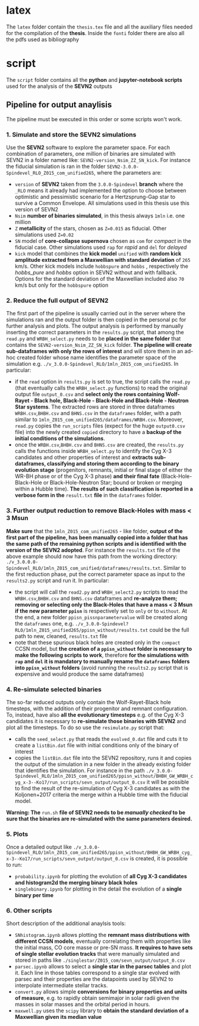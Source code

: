 # latex
The `latex` folder contain the `thesis.tex` file and all the auxiliary files needed for the compilation of the **thesis**. Inside the `fonti` folder there are also all the pdfs used as bibliography

# script
The `script` folder contains all the **python** and **jupyter-notebook scripts** used for the analysis of the **SEVN2** outputs





## Pipeline for output anaylisis
The pipeline must be executed in this order or some scripts won't work.


### 1. Simulate and store the SEVN2 simulations

Use the **SEVN2** software to explore the parameter space. For each combination of parameters, one million of binaries are simulated with SEVN2 in a folder named like: `SEVN2-version_Nsim_ZZ_SN_kick`. For instance the fiducial simulation is ran in the folder `SEVN2-3.0.0-Spindevel_RLO_Z015_com_unified265`, where the parameters are:
  - `version` of **SEVN2** taken from the `3.0.0-Spindevel` **branch** where the `_RLO` means it already had implemented the option to choose between optimistic and pessimistic scenario for a Hertzsprung-Gap star to survive a Common Envelope. All simulations used in this thesis use this version of SEVN2
  - `Nsim` **number of binaries simulated**, in this thesis always `1mln` i.e. one million
  - `Z` **metallicity** of the stars, chosen as `Z=0.015` as fiducial. Other simulations used `Z=0.02`
  - `SN` model of **core-collapse supernova** chosen as `com` for *compact* in the fiducial case. Other simulations used `rap` for *rapid* and `del` for *delayed*
  - `kick` model that combines the **kick model** `unified` with **random kick amplitude extracted from a Maxwellian with standard deviation** of `265` km/s. Other kick models include `hobbspure` and `hobbs` , respectively the *hobbs_pure* and *hobbs* option in SEVN2 without and with fallback. Options for the standard deviation of the Maxwellian included also `70` km/s but only for the `hobbspure` option


### 2. Reduce the full output of SEVN2

The first part of the pipeline is usually carried out in the server where the simulations ran and the output folder is then copied in the personal pc for further analysis and plots. The output analysis is performed by manually inserting the correct parameters in the `results.py` script, that among the `read.py` and `WRBH_select.py` needs to be **placed in the same folder** that contains the `SEVN2-version_Nsim_ZZ_SN_kick` folder. **The pipeline will create sub-dataframes with only the rows of interest** and will store them in an ad-hoc created folder whose name identifies the parameter space of the simulation e.g. `./v_3.0.0-Spindevel_RLO/1mln_Z015_com_unified265`. In particular:
  - if the `read` option in `results.py` is set to true, the script calls the `read.py` (that eventually calls the `WRBH_select.py` functions) to read the original output file `output_0.csv` and **select only the rows containing Wolf-Rayet - Black hole, Black-Hole - Black-Hole and Black-Hole - Neutron  Star systems**. The extracted rows are stored in three dataframes `WRBH.csv`,`BHBH.csv` and `BHNS.csv` in the `dataframes` folder, with a path similar to `1mln_Z015_com_unified265/dataframes/WRBH.csv`. Moreover, `read.py` copies the `run_scripts` files (expect for the huge `output0.csv` file) into the newly created `copied` directory to have a **backup of the initial conditions of the simulations**.
  - once the `WRBH.csv`,`BHBH.csv` and `BHNS.csv` are created, the `results.py` calls the functions inside `WRBH_select.py` to identify the Cyg X-3 candidates and other properties of interest and **extracts sub-dataframes, classifying and storing them according to the binary evolution stage** (progenitors, remnants, initial or final stage of either the WR-BH phase or of the Cyg X-3 phase) **and their final fate** (Black-Hole-Black-Hole or Black-Hole-Neutron Star; bound or broken or merging within a Hubble time). **The results of such classification is reported in a verbose form in the** `result.txt` **file** in the `dataframes` folder.


### 3. Further output reduction to remove Black-Holes with mass < 3 Msun

**Make sure** that the `1mln_Z015_com_unified265` - like folder, **output of the first part of the pipeline, has been manually copied into a folder that has the same path of the remaining python scripts and is identified with the version of the SEVN2 adopted**. For instance the `results.txt` file of the above example should now have this path from the working directory: `./v_3.0.0.0-Spindevel_RLO/1mln_Z015_com_unified/dataframes/results.txt`. Similar to the first reduction phase, put the correct parameter space as input to the `results2.py` script and run it. In particular:
  - the script will call the `read2.py` and `WRBH_select2.py` scripts to read the `WRBH.csv`,`BHBH.csv` and `BHNS.csv` dataframes and **re-analyze them; removing or selecting only the Black-Holes that have a mass < 3 Msun if the new parameter `ppisn`** is respectively set to `only` or to `without`. At the end, a new folder `ppisn_pissnparametervalue` will be created along the `dataframes` one, e.g. `./v_3.0.0-Spindevel?RLO/1mln_Z015_unified265/ppisn_without/results.txt` could be the full path to new, cleaned, `results.txt` file
  - note that these spurious black holes are created only in the `compact` CCSN model, but **the creation of a `ppisn_without` folder is necessary to make the following scripts to work**, therefore **for the simulations with `rap` and `del` it is mandatory to manually rename the `dataframes` folders into `ppisn_without` folders** (avoid running the `results2.py` script that is expensive and would produce the same dataframes)
    

### 4. Re-simulate selected binaries

The so-far reduced outputs only contain the Wolf-Rayet-Black hole timesteps, with the addition of their progenitor and remnant configuration. To, instead, have also **all the evolutionary timesteps** e.g. of the Cyg X-3 candidates it is necessary to **re-simulate those binaries with SEVN2** and plot all the timesteps. To do so use the `resimulate.py` script that:
  - calls the `seed_select.py` that reads the `evolved_0.dat` file and cuts it to create a `listBin.dat` file with initial conditions only of the binary of interest
  - copies the `listBin.dat` file into the SEVN2 repository, runs it and copies the output of the simulation in a new folder in the already existing folder that identifies the simulation. For instance in the path `./v_3.0.0-Spindevel_RLO/1mln_Z015_com_unified265/ppisn_without/BHBH_GW_WRBH_cyg_x-3--Ko17/run_scripts/sevn_output/output_0.csv` it will be possible to find the result of the re-simulation of Cyg X-3 candidates as with the Koljonen+2017 criteria the merge within a Hubble time with the fiducial model.

**Warning: The** `run.sh` **file of SEVN2 needs to be *manually checked* to be sure that the binaries are re-simulated with the same parameters desired.**
 

### 5. Plots

Once a detailed output like `./v_3.0.0-Spindevel_RLO/1mln_Z015_com_unified265/ppisn_without/BHBH_GW_WRBH_cyg_x-3--Ko17/run_scripts/sevn_output/output_0.csv` is created, it is possible to run:
  - `probability.ipynb` for plotting the evolution of **all Cyg X-3 candidates and histogram2d the merging binary black holes**
  - `singlebinary.ipynb` for plotting in the detail the evolution of a **single binary per time**

### 6. Other scripts

Short description of the additional anaylsis tools:
  - `SNhistogram.ipynb` allows plotting the **remnant mass distributions with different CCSN models**, eventually correlating them with properties like the initial mass, CO core masse or pre-SN mass. **It requires to have sets of single stellar evolution tracks** that were manually simulated and stored in paths like `./singlestar/Z015_com/sevn_output/output_0.csv`
  - `parsec.ipynb` allows to select a **single star in the parsec tables** and plot it. Each line in those tables correspond to a single star evolved with parsec and their properties are the datapoints used by SEVN2 to interpolate intermediate stellar tracks.
  - `convert.py` allows simple **conversions for binary properties and units of measure**, e.g. to rapidly obtain semimajor in solar radii given the masses in solar masses and the orbital period in hours.
  - `maxwell.py` uses the `scipy` library to **obtain the standard deviation of a Maxwellian given its median value**

